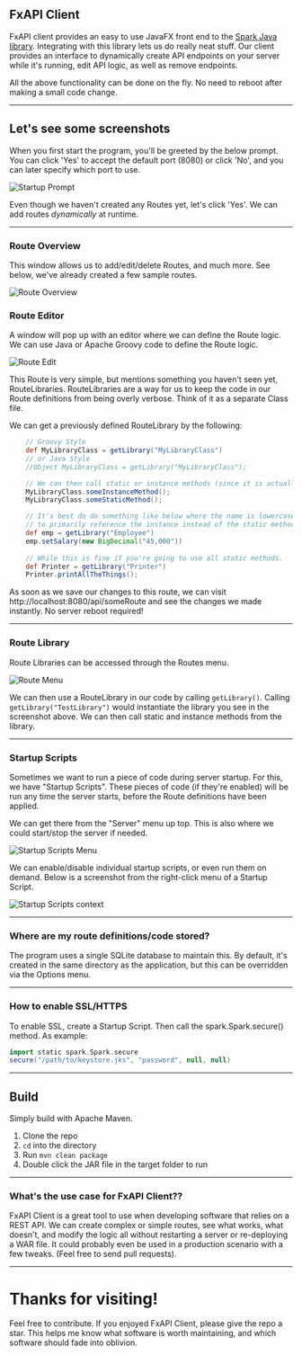 ## FxAPI Client

FxAPI client provides an easy to use JavaFX front end to the [Spark Java library](https://sparkjava.com/). Integrating
with this library lets us do really neat stuff. Our client provides an interface to dynamically create
API endpoints on your server while it's running, edit API logic, as well as remove endpoints.

All the above functionality can be done on the fly. No need to
reboot after making a small code change.

---

## Let's see some screenshots

When you first start the program, you'll be greeted by the below
prompt. You can click 'Yes' to accept the default port (8080) or
click 'No', and you can later specify which port to use.

![Startup Prompt](./img/startupPrompt.png)

Even though we haven't created any Routes yet, let's click 'Yes'. We can add routes
*dynamically* at runtime.

---

### Route Overview

This window allows us to add/edit/delete Routes, and much more.
See below, we've already created a few sample routes.

![Route Overview](./img/routeOverview.png)

### Route Editor

A window will pop up with an editor where we can define the Route logic. We can use Java or Apache Groovy code
to define the Route logic. 

![Route Edit](./img/routeAdd.png)

This Route is very simple, but mentions something you haven't seen yet, RouteLibraries. RouteLibraries are a way
for us to keep the code in our Route definitions from being overly verbose. Think of it as a separate Class file.

We can get a previously defined RouteLibrary by the following:

```groovy
    // Groovy Style
    def MyLibraryClass = getLibrary("MyLibraryClass")
    // or Java Style
    //Object MyLibraryClass = getLibrary("MyLibraryClass");

    // We can then call static or instance methods (since it is actually created with newInstance() in the background)
    MyLibraryClass.someInstanceMethod();
    MyLibraryClass.someStaticMethod();

    // It's best do do something like below where the name is lowercase if you're going
    // to primarily reference the instance instead of the static methods.
    def emp = getLibrary("Employee")
    emp.setSalary(new BigDecimal("45,000"))
    
    // While this is fine if you're going to use all static methods.
    def Printer = getLibrary("Printer")
    Printer.printAllTheThings();
```

As soon as we save our changes to this route, we can visit http://localhost:8080/api/someRoute and see the changes
we made instantly. No server reboot required!

---

### Route Library

Route Libraries can be accessed through the Routes menu.

![Route Menu](./img/menuRoutes.png)

We can then use a RouteLibrary in our code by calling ```getLibrary()```. Calling ```getLibrary("TestLibrary")``` 
would instantiate the library you see in the screenshot above. We can then call static and instance methods from the
library.

---

### Startup Scripts

Sometimes we want to run a piece of code during server startup. For this, we have "Startup Scripts". These pieces
of code (if they're enabled) will be run any time the server starts, before the Route definitions have been applied. 

We can get there from the "Server" menu up top. This is also where we could start/stop the server if needed.

![Startup Scripts Menu](./img/menuServer.png)

We can enable/disable individual startup scripts, or even run them on demand. Below is a screenshot from the
right-click menu of a Startup Script.

![Startup Scripts context](./img/startupScripts.png)

---


### Where are my route definitions/code stored?

The program uses a single SQLite database to maintain this. By default, it's created in the same directory
as the application, but this can be overridden via the Options menu.

---

### How to enable SSL/HTTPS

To enable SSL, create a Startup Script. Then call the spark.Spark.secure() method.
As example:

```groovy
import static spark.Spark.secure
secure("/path/to/keystore.jks", "password", null, null)
```

---


## Build

Simply build with Apache Maven.
  1. Clone the repo
  2. `cd` into the directory
  3. Run `mvn clean package`
  4. Double click the JAR file in the target folder to run
  
---

### What's the use case for FxAPI Client??

FxAPI Client is a great tool to use when developing software that relies on a REST API. We can create complex or simple
routes, see what works, what doesn't, and modify the logic all without restarting a server or re-deploying
a WAR file. It could probably even be used in a production scenario with a few tweaks. (Feel free to send pull requests).

---




# Thanks for visiting!

Feel free to contribute. If you enjoyed FxAPI Client, please give the repo a star. This helps me know what software
is worth maintaining, and which software should fade into oblivion.
